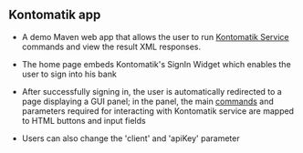 ## Kontomatik app

- A demo Maven web app that allows the user to run [Kontomatik Service](http://developer.kontomatik.com/api-doc) commands and view the result XML responses. 

- The home page embeds Kontomatik's SignIn Widget which enables the user to sign into his bank

- After successfully signing in, the user is automatically redirected to a page displaying a GUI panel; in the panel, the main [commands](http://developer.kontomatik.com/api-doc/#advanced-api) and parameters required for interacting with Kontomatik service are mapped to HTML buttons and input fields 

- Users can also change the 'client' and 'apiKey' parameter   
